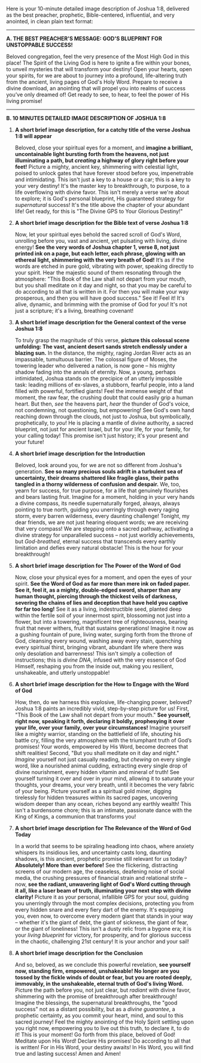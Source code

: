 Here is your 10-minute detailed image description of Joshua 1:8, delivered as the best preacher, prophetic, Bible-centered, influential, and very anointed, in clean plain text format:

---

**A. THE BEST PREACHER'S MESSAGE: GOD'S BLUEPRINT FOR UNSTOPPABLE SUCCESS!**

Beloved congregation, feel the very presence of the Most High God in this place! The Spirit of the Living God is here to ignite a fire within your bones, to unveil mysteries that will transform your destiny! Open your hearts, open your spirits, for we are about to journey into a profound, life-altering truth from the ancient, living pages of God's Holy Word. Prepare to receive a divine download, an anointing that will propel you into realms of success you’ve only dreamed of! Get ready to see, to hear, to feel the power of His living promise!

---

**B. 10 MINUTES DETAILED IMAGE DESCRIPTION OF JOSHUA 1:8**

1.  **A short brief image description, for a catchy title of the verse Joshua 1:8 will appear**

    Beloved, close your spiritual eyes for a moment, and **imagine a brilliant, uncontainable light bursting forth from the heavens, not just illuminating a path, but *creating* a highway of glory right before your feet!** Picture a mighty, ancient key, shimmering with celestial light, poised to unlock gates that have forever stood before you, impenetrable and intimidating. This isn't just a key to a house or a car; this is a key to your very destiny! It's the master key to breakthrough, to purpose, to a life overflowing with divine favor. This isn't merely a verse we're about to explore; it is God's personal blueprint, His guaranteed strategy for *supernatural* success! It's the title above the chapter of your abundant life! Get ready, for this is "The Divine GPS to Your Glorious Destiny!"

2.  **A short brief image description for the Bible text of verse Joshua 1:8**

    Now, let your spiritual eyes behold the sacred scroll of God's Word, unrolling before you, vast and ancient, yet pulsating with living, divine energy! **See the very words of Joshua chapter 1, verse 8, not just printed ink on a page, but each letter, each phrase, glowing with an ethereal light, shimmering with the very breath of God!** It’s as if the words are etched in pure gold, vibrating with power, speaking directly to your spirit. Hear the majestic sound of them resonating through the atmosphere: "This Book of the Law shall not depart from your mouth, but you shall meditate on it day and night, so that you may be careful to do according to all that is written in it. For then you will make your way prosperous, and then you will have good success." See it! Feel it! It's alive, dynamic, and brimming with the promise of God for *you*! It's not just a scripture; it's a living, breathing covenant!

3.  **A short brief image description for the General context of the verse Joshua 1:8**

    To truly grasp the magnitude of this verse, **picture this colossal scene unfolding: The vast, ancient desert sands stretch endlessly under a blazing sun.** In the distance, the mighty, raging Jordan River acts as an impassable, tumultuous barrier. The colossal figure of Moses, the towering leader who delivered a nation, is now gone – his mighty shadow fading into the annals of eternity. Now, a young, perhaps intimidated, Joshua stands on the precipice of an utterly impossible task: leading millions of ex-slaves, a stubborn, fearful people, into a land filled with powerful, fortified giants! Feel the immense weight of that moment, the raw fear, the crushing doubt that could easily grip a human heart. But then, *see* the heavens part, *hear* the thunder of God's voice, not condemning, not questioning, but empowering! See God's own hand reaching down through the clouds, not just to Joshua, but symbolically, prophetically, to *you*! He is placing a mantle of divine authority, a sacred blueprint, not just for ancient Israel, but for your life, for your family, for your calling today! This promise isn't just history; it's your present and your future!

4.  **A short brief image description for the Introduction**

    Beloved, look around you, for we are not so different from Joshua's generation. **See so many precious souls adrift in a turbulent sea of uncertainty, their dreams shattered like fragile glass, their paths tangled in a thorny wilderness of confusion and despair.** We, too, yearn for success, for true purpose, for a life that genuinely flourishes and bears lasting fruit. Imagine for a moment, holding in your very hands a divine compass, its needle supernaturally forged, always, always pointing to true north, guiding you unerringly through every raging storm, every barren wilderness, every daunting challenge! Tonight, my dear friends, we are not just hearing eloquent words; we are receiving that very compass! We are stepping onto a sacred pathway, activating a divine strategy for unparalleled success – not just worldly achievements, but *God-breathed*, eternal success that transcends every earthly limitation and defies every natural obstacle! This is the hour for your breakthrough!

5.  **A short brief image description for The Power of the Word of God**

    Now, close your physical eyes for a moment, and open the eyes of your spirit. **See the Word of God as far more than mere ink on faded paper. See it, feel it, as a mighty, double-edged sword, sharper than any human thought, piercing through the thickest veils of darkness, severing the chains of lies and deception that have held you captive for far too long!** See it as a living, indestructible seed, planted deep within the fertile soil of your innermost spirit, blossoming not just into a flower, but into a towering, magnificent tree of righteousness, bearing fruit that never withers, fruit that sustains generations! Imagine it now as a gushing fountain of pure, living water, surging forth from the throne of God, cleansing every wound, washing away every stain, quenching every spiritual thirst, bringing vibrant, abundant life where there was only desolation and barrenness! This isn't simply a collection of instructions; this is *divine DNA*, infused with the very essence of God Himself, reshaping you from the inside out, making you resilient, unshakeable, and utterly unstoppable!

6.  **A short brief image description for the How to Engage with the Word of God**

    How, then, do we harness this explosive, life-changing power, beloved? Joshua 1:8 paints an incredibly vivid, step-by-step picture for us! First, "This Book of the Law shall not depart from your mouth." **See yourself, right now, speaking it forth, declaring it boldly, prophesying it over your life, over your family, over your circumstances!** Imagine yourself like a mighty warrior, standing on the battlefield of life, shouting his battle cry, filling the very atmosphere with the triumphant truth of God’s promises! Your words, empowered by His Word, become decrees that shift realities! Second, "But you shall meditate on it day and night." *Imagine* yourself not just casually reading, but *chewing* on every single word, like a nourished animal cudding, extracting every single drop of divine nourishment, every hidden vitamin and mineral of truth! See yourself turning it over and over in your mind, allowing it to saturate your thoughts, your dreams, your very breath, until it becomes the very fabric of your being. Picture yourself as a spiritual gold miner, digging tirelessly for hidden treasures within its sacred pages, uncovering wisdom deeper than any ocean, riches beyond any earthly wealth! This isn't a burdensome chore; this is an intimate, passionate dance with the King of Kings, a communion that transforms you!

7.  **A short brief image description for The Relevance of the Word of God Today**

    In a world that seems to be spiraling headlong into chaos, where anxiety whispers its insidious lies, and uncertainty casts long, daunting shadows, is this ancient, prophetic promise still relevant for *us* today? **Absolutely! More than ever before!** See the flickering, distracting screens of our modern age, the ceaseless, deafening noise of social media, the crushing pressures of financial strain and relational strife – now, **see the radiant, unwavering light of God's Word cutting through it all, like a laser beam of truth, illuminating your next step with divine clarity!** Picture it as your personal, infallible GPS for your soul, guiding you unerringly through the most complex decisions, protecting you from every hidden snare and every fiery dart of the enemy. It's equipping you, even now, to overcome every modern giant that stands in your way – whether it's the giant of debt, the giant of sickness, the giant of fear, or the giant of loneliness! This isn't a dusty relic from a bygone era; it is your *living blueprint* for victory, for prosperity, and for glorious success in the chaotic, challenging 21st century! It is your anchor and your sail!

8.  **A short brief image description for the Conclusion**

    And so, beloved, as we conclude this powerful revelation, **see yourself now, standing firm, empowered, unshakeable! No longer are you tossed by the fickle winds of doubt or fear, but you are rooted deeply, immovably, in the unshakeable, eternal truth of God's living Word.** Picture the path before you, not just clear, but *radiant* with divine favor, shimmering with the promise of breakthrough after breakthrough! Imagine the blessings, the supernatural breakthroughs, the "good success" not as a distant possibility, but as a *divine guarantee*, a prophetic certainty, as you commit your heart, mind, and soul to this sacred journey! Feel the mighty anointing of the Holy Spirit settling upon you right now, empowering you to live out this truth, to declare it, to do it! This is your moment! Go forth from this place, beloved of God! Meditate upon His Word! Declare His promises! Do according to all that is written! For in His Word, your destiny awaits! In His Word, you will find true and lasting success! Amen and Amen!
